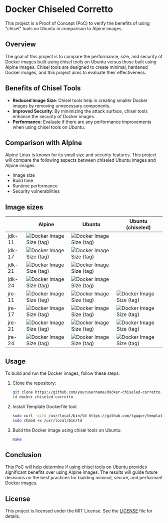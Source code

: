 # Docker Chiseled Corretto

This project is a Proof of Concept (PoC) to verify the benefits of using "chisel" tools on Ubuntu in comparison to Alpine images.

## Overview

The goal of this project is to compare the performance, size, and security of Docker images built using chisel tools on Ubuntu versus those built using Alpine images. Chisel tools are designed to create minimal, hardened Docker images, and this project aims to evaluate their effectiveness.

## Benefits of Chisel Tools

- **Reduced Image Size**: Chisel tools help in creating smaller Docker images by removing unnecessary components.
- **Improved Security**: By minimizing the attack surface, chisel tools enhance the security of Docker images.
- **Performance**: Evaluate if there are any performance improvements when using chisel tools on Ubuntu.

## Comparison with Alpine

Alpine Linux is known for its small size and security features. This project will compare the following aspects between chiseled Ubuntu images and Alpine images:

- Image size
- Build time
- Runtime performance
- Security vulnerabilities

## Image sizes

|        | Alpine                                                                                                                                     | Ubuntu                                                                                                                                     | Ubuntu (chiseled)                                                                                                                      |
|--------|--------------------------------------------------------------------------------------------------------------------------------------------|--------------------------------------------------------------------------------------------------------------------------------------------|----------------------------------------------------------------------------------------------------------------------------------------|
| jdk-11 | ![Docker Image Size (tag)](https://img.shields.io/docker/image-size/tgagor/corretto/11-alpine-jdk?label=tgagor%2Fcorretto%3A11-alpine-jdk) | ![Docker Image Size (tag)](https://img.shields.io/docker/image-size/tgagor/corretto/11-ubuntu-jdk?label=tgagor%2Fcorretto%3A11-ubuntu-jdk) |                                                                                                                                        |
| jdk-17 | ![Docker Image Size (tag)](https://img.shields.io/docker/image-size/tgagor/corretto/17-alpine-jdk?label=tgagor%2Fcorretto%3A17-alpine-jdk) | ![Docker Image Size (tag)](https://img.shields.io/docker/image-size/tgagor/corretto/17-ubuntu-jdk?label=tgagor%2Fcorretto%3A17-ubuntu-jdk) |                                                                                                                                        |
| jdk-21 | ![Docker Image Size (tag)](https://img.shields.io/docker/image-size/tgagor/corretto/21-alpine-jdk?label=tgagor%2Fcorretto%3A21-alpine-jdk) | ![Docker Image Size (tag)](https://img.shields.io/docker/image-size/tgagor/corretto/21-ubuntu-jdk?label=tgagor%2Fcorretto%3A21-ubuntu-jdk) |                                                                                                                                        |
| jdk-24 | ![Docker Image Size (tag)](https://img.shields.io/docker/image-size/tgagor/corretto/24-alpine-jdk?label=tgagor%2Fcorretto%3A24-alpine-jdk) | ![Docker Image Size (tag)](https://img.shields.io/docker/image-size/tgagor/corretto/24-ubuntu-jdk?label=tgagor%2Fcorretto%3A24-ubuntu-jdk) |                                                                                                                                        |
| jre-11 | ![Docker Image Size (tag)](https://img.shields.io/docker/image-size/tgagor/corretto/11-alpine-jre?label=tgagor%2Fcorretto%3A11-alpine-jre) | ![Docker Image Size (tag)](https://img.shields.io/docker/image-size/tgagor/corretto/11-ubuntu-jre?label=tgagor%2Fcorretto%3A11-ubuntu-jre) | ![Docker Image Size (tag)](https://img.shields.io/docker/image-size/tgagor/corretto/11-chiseled?label=tgagor%2Fcorretto%3A11-chiseled) |
| jre-17 | ![Docker Image Size (tag)](https://img.shields.io/docker/image-size/tgagor/corretto/17-alpine-jre?label=tgagor%2Fcorretto%3A17-alpine-jre) | ![Docker Image Size (tag)](https://img.shields.io/docker/image-size/tgagor/corretto/17-ubuntu-jre?label=tgagor%2Fcorretto%3A17-ubuntu-jre) | ![Docker Image Size (tag)](https://img.shields.io/docker/image-size/tgagor/corretto/17-chiseled?label=tgagor%2Fcorretto%3A17-chiseled) |
| jre-21 | ![Docker Image Size (tag)](https://img.shields.io/docker/image-size/tgagor/corretto/21-alpine-jre?label=tgagor%2Fcorretto%3A21-alpine-jre) | ![Docker Image Size (tag)](https://img.shields.io/docker/image-size/tgagor/corretto/21-ubuntu-jre?label=tgagor%2Fcorretto%3A21-ubuntu-jre) | ![Docker Image Size (tag)](https://img.shields.io/docker/image-size/tgagor/corretto/21-chiseled?label=tgagor%2Fcorretto%3A21-chiseled) |
| jre-24 | ![Docker Image Size (tag)](https://img.shields.io/docker/image-size/tgagor/corretto/24-alpine-jre?label=tgagor%2Fcorretto%3A24-alpine-jre) | ![Docker Image Size (tag)](https://img.shields.io/docker/image-size/tgagor/corretto/24-ubuntu-jre?label=tgagor%2Fcorretto%3A24-ubuntu-jre) | ![Docker Image Size (tag)](https://img.shields.io/docker/image-size/tgagor/corretto/24-chiseled?label=tgagor%2Fcorretto%3A24-chiseled) |

## Usage

To build and run the Docker images, follow these steps:

1. Clone the repository:
    ```sh
    git clone https://github.com/yourusername/docker-chiseled-corretto.git
    cd docker-chiseled-corretto
    ```

2. Install Template Dockerfile tool:
    ```sh
    sudo curl -sLfo /usr/local/bin/td https://github.com/tgagor/template-dockerfiles/releases/latest/download/td-linux-amd64
    sudo chmod +x /usr/local/bin/td
    ```

2. Build the Docker image using chisel tools on Ubuntu:
    ```sh
    make
    ```

## Conclusion

This PoC will help determine if using chisel tools on Ubuntu provides significant benefits over using Alpine images. The results will guide future decisions on the best practices for building minimal, secure, and performant Docker images.

## License

This project is licensed under the MIT License. See the [LICENSE](LICENSE) file for details.
